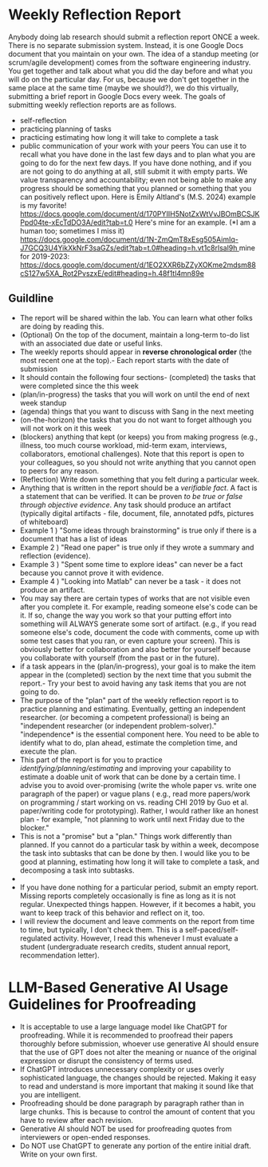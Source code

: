 # Weekly Reflection Report

Anybody doing lab research should submit a reflection report ONCE a week. There is no separate submission system. Instead, it is one Google Docs document that you maintain on your own. The idea of a standup meeting (or scrum/agile development) comes from the software engineering industry. You get together and talk about what you did the day before and what you will do on the particular day. For us, because we don't get together in the same place at the same time (maybe we should?), we do this virtually, submitting a brief report in Google Docs every week.
The goals of submitting weekly reflection reports are as follows.

- self-reflection
- practicing planning of tasks
- practicing estimating how long it will take to complete a task
- public communication of your work with your peers
You can use it to recall what you have done in the last few days and to plan what you are going to do for the next few days. If you have done nothing, and if you are not going to do anything at all, still submit it with empty parts. We value transparency and accountability; even not being able to make any progress should be something that you planned or something that you can positively reflect upon.
Here is Emily Altland's (M.S. 2024) example is my favorite! https://docs.google.com/document/d/170PYIIH5NotZxWtVvJBOmBCSJKPpd04te-xEcTdDO3A/edit?tab=t.0
Here's mine for an example. (*I am a human too; sometimes I miss it) [https://docs.google.com/document/d/1N-ZmQmT8xEsg505AimIq-J7GCQ3U4YikXkNrF3saGZs/edit?tab=t.0#heading=h.vt1c8rlsal9h ](https://docs.google.com/document/d/1N-ZmQmT8xEsg505AimIq-J7GCQ3U4YikXkNrF3saGZs/)
mine for 2019-2023: https://docs.google.com/document/d/1EO2XXR6bZZyXOKme2mdsm88cS127w5XA_Rot2PvszxE/edit#heading=h.48f1tl4mn89e

## Guildline

- The report will be shared within the lab. You can learn what other folks are doing by reading this.
- (Optional) On the top of the document, maintain a long-term to-do list with an associated due date or useful links.
- The weekly reports should appear in **reverse chronological order** (the most recent one at the top).- Each report starts with the date of submission
- It should contain the following four sections- (completed) the tasks that were completed since the this week
- (plan/in-progress) the tasks that you will work on until the end of next week standup
- (agenda) things that you want to discuss with Sang in the next meeting
- (on-the-horizon) the tasks that you do not want to forget although you will not work on it this week
- (blockers) anything that kept (or keeps) you from making progress (e.g., illness, too much course workload, mid-term exam, interviews, collaborators, emotional challenges). Note that this report is open to your colleagues, so you should not write anything that you cannot open to peers for any reason.
- (Reflection) Write down something that you felt during a particular week.
- Anything that is written in the report should be a *verifiable fact*. A fact is a statement that can be verified. It can be proven *to be true or false through objective evidence*. Any task should produce an artifact (typically digital artifacts - file, document, file, annotated pdfs, pictures of whiteboard)
- Example 1 ) "Some ideas through brainstorming" is true only if there is a document that has a list of ideas
- Example 2 ) "Read one paper" is true only if they wrote a summary and reflection (evidence).
- Example 3 ) "Spent some time to explore ideas" can never be a fact because you cannot prove it with evidence.
- Example 4 ) "Looking into Matlab" can never be a task - it does not produce an artifact.
- You may say there are certain types of works that are not visible even after you complete it. For example, reading someone else's code can be it. If so, change the way you work so that your putting effort into something will ALWAYS generate some sort of artifact.  (e.g., if you read someone else's code, document the code with comments, come up with some test cases that you ran, or even capture your screen). This is obviously better for collaboration and also better for yourself because you collaborate with yourself (from the past or in the future).
- if a task appears in the (plan/in-progress), your goal is to make the item appear in the (completed) section by the next time that you submit the report.- Try your best to avoid having any task items that you are not going to do.
- The purpose of the "plan" part of the weekly reflection report is to practice planning and estimating. Eventually, getting an independent researcher. (or becoming a competent professional) is being an "independent researcher (or independent problem-solver)." "independence* is the essential component here. You need to be able to identify what to do, plan ahead, estimate the completion time, and execute the plan.
- This part of the report is for you to practice *identifying/planning/estimating* and improving your capability to estimate a doable unit of work that can be done by a certain time.   I advise you to avoid over-promising (write the whole paper vs. write one paragraph of the paper) or vague plans ( e.g., read more papers/work on programming / start working on vs. reading CHI 2019 by Guo et al. paper/writing code for prototyping). Rather, I would rather like an honest plan  - for example, "not planning to work until next Friday due to the blocker."
- This is not a "promise" but a "plan." Things work differently than planned. If you cannot do a particular task by within a week, decompose the task into subtasks that can be done by then. I would like you to be good at planning, estimating how long it will take to complete a task, and decomposing a task into subtasks.
- 
- If you have done nothing for a particular period, submit an empty report. Missing reports completely occasionally is fine as long as it is not regular. Unexpected things happen. However, if it becomes a habit, you want to keep track of this behavior and reflect on it, too.
- I will review the document and leave comments on the report from time to time, but typically, I don't check them. This is a self-paced/self-regulated activity. However, I read this whenever I must evaluate a student (undergraduate research credits, student annual report, recommendation letter).

# LLM-Based Generative AI Usage Guidelines for Proofreading

- It is acceptable to use a large language model like ChatGPT for proofreading. While it is recommended to proofread their papers thoroughly before submission, whoever use generative AI should ensure that the use of GPT does not alter the meaning or nuance of the original expression or disrupt the consistency of terms used. 
- If ChatGPT introduces unnecessary complexity or uses overly sophisticated language, the changes should be rejected. Making it easy to read and understand is more important that making it sound like that you are intelligent. 
- Proofreading should be done paragraph by paragraph rather than in large chunks. This is because to control the amount of content that you have to review after each revision. 
- Generative AI should NOT be used for proofreading quotes from interviewers or open-ended responses.
- Do NOT use ChatGPT to generate any portion of the entire initial draft. Write on your own first.